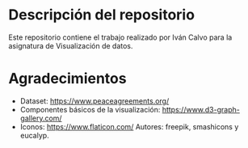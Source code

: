# Descripción del repositorio

Este repositorio contiene el trabajo realizado por Iván Calvo para la asignatura de Visualización de datos.

# Agradecimientos

* Dataset: https://www.peaceagreements.org/
* Componentes básicos de la visualización: https://www.d3-graph-gallery.com/
* Iconos: https://www.flaticon.com/ Autores: freepik, smashicons y eucalyp. 

